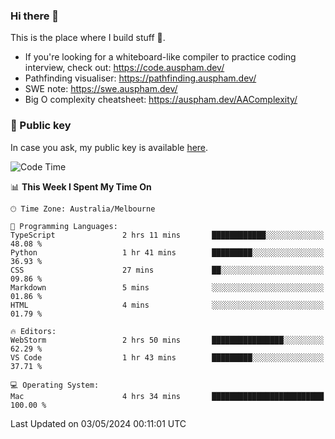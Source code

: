 ### Hi there 👋

This is the place where I build stuff 👀. 

- If you're looking for a whiteboard-like compiler to practice coding interview, check out: https://code.auspham.dev/
- Pathfinding visualiser: https://pathfinding.auspham.dev/
- SWE note: https://swe.auspham.dev/
- Big O complexity cheatsheet: https://auspham.dev/AAComplexity/

### 🔑 Public key

In case you ask, my public key is available [here](https://public.auspham.dev/).

<!--START_SECTION:waka-->
![Code Time](http://img.shields.io/badge/Code%20Time-1%2C257%20hrs%2026%20mins-blue)

📊 **This Week I Spent My Time On** 

```text
🕑︎ Time Zone: Australia/Melbourne

💬 Programming Languages: 
TypeScript               2 hrs 11 mins       ████████████░░░░░░░░░░░░░   48.08 % 
Python                   1 hr 41 mins        █████████░░░░░░░░░░░░░░░░   36.93 % 
CSS                      27 mins             ██░░░░░░░░░░░░░░░░░░░░░░░   09.86 % 
Markdown                 5 mins              ░░░░░░░░░░░░░░░░░░░░░░░░░   01.86 % 
HTML                     4 mins              ░░░░░░░░░░░░░░░░░░░░░░░░░   01.79 % 

🔥 Editors: 
WebStorm                 2 hrs 50 mins       ████████████████░░░░░░░░░   62.29 % 
VS Code                  1 hr 43 mins        █████████░░░░░░░░░░░░░░░░   37.71 % 

💻 Operating System: 
Mac                      4 hrs 34 mins       █████████████████████████   100.00 % 
```


 Last Updated on 03/05/2024 00:11:01 UTC
<!--END_SECTION:waka-->

<!--
**rockmanvnx6/rockmanvnx6** is a ✨ _special_ ✨ repository because its `README.md` (this file) appears on your GitHub profile.

Here are some ideas to get you started:

- 🔭 I’m currently working on ...
- 🌱 I’m currently learning ...
- 👯 I’m looking to collaborate on ...
- 🤔 I’m looking for help with ...
- 💬 Ask me about ...
- 📫 How to reach me: ...
- 😄 Pronouns: ...
- ⚡ Fun fact: ...
-->
